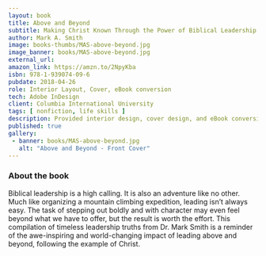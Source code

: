 ```yaml
---
layout: book
title: Above and Beyond	
subtitle: Making Christ Known Through the Power of Biblical Leadership
author: Mark A. Smith
image: books-thumbs/MAS-above-beyond.jpg
image_banner: books/MAS-above-beyond.jpg
external_url: 
amazon_link: https://amzn.to/2NpyKba
isbn: 978-1-939074-09-6
pubdate: 2018-04-26
role: Interior Layout, Cover, eBook conversion
tech: Adobe InDesign
client: Columbia International University
tags: [ nonfiction, life skills ]
description: Provided interior design, cover design, and eBook conversion for this book project.
published: true
gallery:
 - banner: books/MAS-above-beyond.jpg
   alt: "Above and Beyond - Front Cover"
---
```


### About the book

Biblical leadership is a high calling. It is also an adventure like no other. Much like organizing a mountain climbing expedition, leading isn’t always easy. The task of stepping out boldly and with character may even feel beyond what we have to offer, but the result is worth the effort. This compilation of timeless leadership truths from Dr. Mark Smith is a reminder of the awe-inspiring and world-changing impact of leading above and beyond, following the example of Christ.